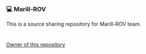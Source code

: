 ### 💻 Marill-ROV
This is a source sharing repository for Marill-ROV team.
#
[Owner of this repository](https://github.com/draxya/)
